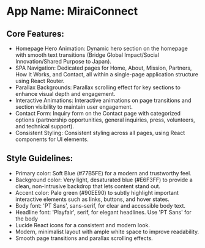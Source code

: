# **App Name**: MiraiConnect

## Core Features:

- Homepage Hero Animation: Dynamic hero section on the homepage with smooth text transitions (Bridge Global Impact/Social Innovation/Shared Purpose to Japan).
- SPA Navigation: Dedicated pages for Home, About, Mission, Partners, How It Works, and Contact, all within a single-page application structure using React Router.
- Parallax Backgrounds: Parallax scrolling effect for key sections to enhance visual depth and engagement.
- Interactive Animations: Interactive animations on page transitions and section visibility to maintain user engagement.
- Contact Form: Inquiry form on the Contact page with categorized options (partnership opportunities, general inquiries, press, volunteers, and technical support).
- Consistent Styling: Consistent styling across all pages, using React components for UI elements.

## Style Guidelines:

- Primary color: Soft Blue (#77B5FE) for a modern and trustworthy feel. 
- Background color: Very light, desaturated blue (#E6F3FF) to provide a clean, non-intrusive backdrop that lets content stand out.
- Accent color: Pale green (#90EE90) to subtly highlight important interactive elements such as links, buttons, and hover states.
- Body font: 'PT Sans', sans-serif, for clear and accessible body text.
- Headline font: 'Playfair', serif, for elegant headlines. Use 'PT Sans' for the body
- Lucide React icons for a consistent and modern look.
- Modern, minimalist layout with ample white space to improve readability.
- Smooth page transitions and parallax scrolling effects.